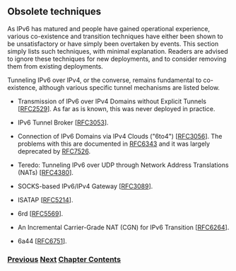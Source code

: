 ## Obsolete techniques

As IPv6 has matured and people have gained operational experience, various co-existence and transition techniques have either been shown to be unsatisfactory or have simply been overtaken by events. This section simply lists such techniques, with minimal explanation. Readers are advised to ignore these techniques for new deployments, and to consider removing them from existing deployments.

Tunneling IPv6 over IPv4, or the converse, remains fundamental to co-existence, although various specific tunnel mechanisms are listed below. 

- Transmission of IPv6 over IPv4 Domains without Explicit Tunnels \[[RFC2529](https://www.rfc-editor.org/info/rfc2529)]. As far as is known, this was never deployed in practice.

- IPv6 Tunnel Broker \[[RFC3053](https://www.rfc-editor.org/info/rfc3053)].

- Connection of IPv6 Domains via IPv4 Clouds ("6to4") \[[RFC3056](https://www.rfc-editor.org/info/rfc3056)]. The problems with this are documented in [RFC6343](https://www.rfc-editor.org/info/rfc6343) and it was largely deprecated by [RFC7526](https://www.rfc-editor.org/info/rfc7526).

- Teredo: Tunneling IPv6 over UDP through Network Address Translations (NATs) \[[RFC4380](https://www.rfc-editor.org/info/rfc4380)].

- SOCKS-based IPv6/IPv4 Gateway \[[RFC3089](https://www.rfc-editor.org/info/rfc3089)].

- ISATAP \[[RFC5214](https://www.rfc-editor.org/info/rfc5214)].

- 6rd \[[RFC5569](https://www.rfc-editor.org/info/rfc5569)].

- An Incremental Carrier-Grade NAT (CGN) for IPv6 Transition \[[RFC6264](https://www.rfc-editor.org/info/rfc6264)].

- 6a44 \[[RFC6751](https://www.rfc-editor.org/info/rfc6751)].

<!-- Link lines generated automatically; do not delete -->
### [<ins>Previous</ins>](Translation.md) [<ins>Next</ins>](IPv6%20primary%20differences%20from%20IPv4.md) [<ins>Chapter Contents</ins>](3.%20Coexistence%20with%20Legacy%20IPv4.md)
